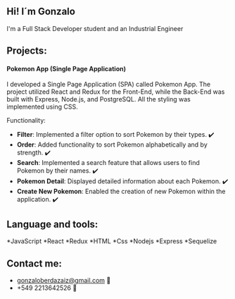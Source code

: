 ## Hi! I´m Gonzalo
I'm a Full Stack Developer student and an Industrial Engineer

## Projects:
#### Pokemon App (Single Page Application)
I developed a Single Page Application (SPA) called Pokemon App. The project utilized React and Redux for the Front-End, while the Back-End was built with Express, Node.js, and PostgreSQL. All the styling was implemented using CSS.

Functionality:

* **Filter**: Implemented a filter option to sort Pokemon by their types. ✔️
* **Order**: Added functionality to sort Pokemon alphabetically and by strength. ✔️
* **Search**: Implemented a search feature that allows users to find Pokemon by their names. ✔️
* **Pokemon Detail**: Displayed detailed information about each Pokemon. ✔️
* **Create New Pokemon**: Enabled the creation of new Pokemon within the application. ✔️

## Language and tools:
*JavaScript
*React
*Redux
*HTML
*Css
*Nodejs
*Express
*Sequelize

## Contact me:
* gonzaloberdazaiz@gmail.com 📧
* +549 2213642526 📲
